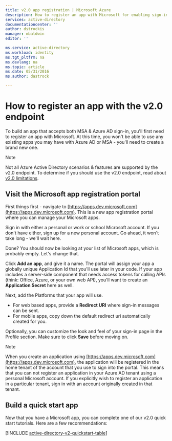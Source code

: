 ```yaml
---
title: v2.0 app registration | Microsoft Azure
description: How to register an app with Microsoft for enabling sign-in and accessing Microsoft services using the v2.0 endpoint
services: active-directory
documentationcenter: ''
author: dstrockis
manager: mbaldwin
editor: ''

ms.service: active-directory
ms.workload: identity
ms.tgt_pltfrm: na
ms.devlang: na
ms.topic: article
ms.date: 05/31/2016
ms.author: dastrock

---
```

# How to register an app with the v2.0 endpoint
To build an app that accepts both MSA & Azure AD sign-in, you'll first need to register an app with Microsoft.  At this time, you won't be able to use any existing apps you may have with Azure AD or MSA - you'll need to create a brand new one.

> [!NOTE]
> Not all Azure Active Directory scenarios & features are supported by the v2.0 endpoint.  To determine if you should use the v2.0 endpoint, read about [v2.0 limitations](active-directory-v2-limitations.md).
> 
> 

## Visit the Microsoft app registration portal
First things first - navigate to [https://apps.dev.microsoft.com](https://apps.dev.microsoft.com).  This is a new app registration portal where you can manage your Microsoft apps.

Sign in with either a personal or work or school Microsoft account.  If you don't have either, sign up for a new personal account. Go ahead, it won't take long - we'll wait here.

Done? You should now be looking at your list of Microsoft apps, which is probably empty.  Let's change that.

Click **Add an app**, and give it a name.  The portal will assign your app a globally unique  Application Id that you'll use later in your code.  If your app includes a server-side component that needs access tokens for calling APIs (think: Office, Azure, or your own web API), you'll want to create an **Application Secret** here as well.
<!-- TODO: Link for app secrets -->

Next, add the Platforms that your app will use.

* For web based apps, provide a **Redirect URI** where sign-in messages can be sent.
* For mobile apps, copy down the default redirect uri automatically created for you.

Optionally, you can customize the look and feel of your sign-in page in the Profile section.  Make sure to click **Save** before moving on.

> [!NOTE]
> When you create an application using [https://apps.dev.microsoft.com](https://apps.dev.microsoft.com), the application will be registered in the home tenant of the account that you use to sign into the portal.  This means that you can not register an application in your Azure AD tenant using a personal Microsoft account.  If you explicitly wish to register an application in a particular tenant, sign in with an account originally created in that tenant.
> 
> 

## Build a quick start app
Now that you have a Microsoft app, you can complete one of our v2.0 quick start tutorials.  Here are a few recommendations:

[!INCLUDE [active-directory-v2-quickstart-table](../../includes/active-directory-v2-quickstart-table.md)]


